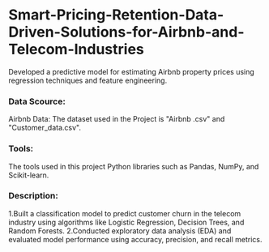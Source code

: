 # Smart-Pricing-Retention-Data-Driven-Solutions-for-Airbnb-and-Telecom-Industries

Developed a predictive model for estimating Airbnb property prices using regression techniques and feature engineering. 

### Data Scource:

Airbnb Data: The dataset used in the Project is "Airbnb .csv" and "Customer_data.csv".

### Tools:

The tools used in this project Python libraries such as Pandas, NumPy, and Scikit-learn.

### Description:

1.Built a classification model to predict customer churn in the telecom industry using algorithms like Logistic Regression, Decision Trees, and Random Forests. 
2.Conducted exploratory data analysis (EDA) and evaluated model performance using accuracy, precision, and recall metrics. 


